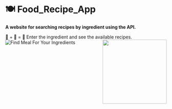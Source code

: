 # 🍽️ Food_Recipe_App
**A website for searching recipes by ingredient using the API.**

🔎 + 🥚 = 🍳 Enter the ingredient and see the available recipes.
<img align='right' src="https://media.giphy.com/media/fAQN9WLg46TtCQ0CFb/giphy.gif" width="200"></img>
![Find Meal For Your Ingredients](https://user-images.githubusercontent.com/85838322/229127706-a3c4347b-ed39-4180-9797-eabf1380dd81.gif)
